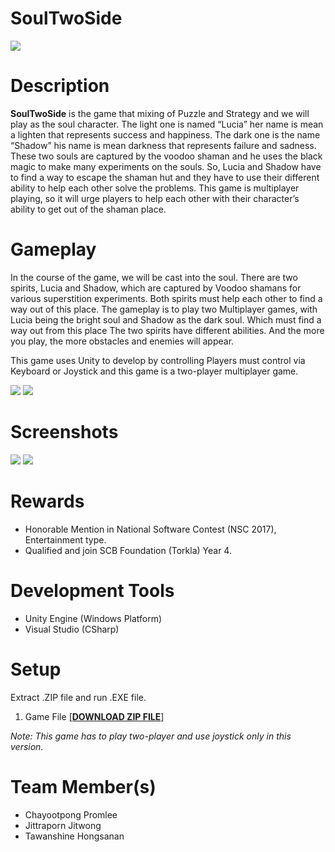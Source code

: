 # SoulTwoSide
![](https://i.imgur.com/4IbsvrJ.jpg)
# Description
**SoulTwoSide** is the game that mixing of Puzzle and Strategy and we will play as the soul character. The light one is named “Lucia” her name is mean a lighten that represents success and happiness. The dark one is the name “Shadow” his name is mean darkness that represents failure and sadness. These two souls are captured by the voodoo shaman and he uses the black magic to make many experiments on the souls. So, Lucia and Shadow have to find a way to escape the shaman hut and they have to use their different ability to help each other solve the problems. This game is multiplayer playing, so it will urge players to help each other with their character’s ability to get out of the shaman place.

# Gameplay
In the course of the game, we will be cast into the soul. There are two spirits, Lucia and Shadow, which are captured by Voodoo shamans for various superstition experiments. Both spirits must help each other to find a way out of this place. The gameplay is to play two Multiplayer games, with Lucia being the bright soul and Shadow as the dark soul. Which must find a way out from this place The two spirits have different abilities. And the more you play, the more obstacles and enemies will appear.

This game uses Unity to develop by controlling Players must control via Keyboard or Joystick and this game is a two-player multiplayer game.

![](https://i.imgur.com/XAIOqhk.png)
![](https://i.imgur.com/gqTQzOL.png)

# Screenshots
![](https://i.imgur.com/NCSykrO.png)
![](https://i.imgur.com/D4943ch.png)
# Rewards
- Honorable Mention in National Software Contest (NSC 2017), Entertainment type.
- Qualified and join SCB Foundation (Torkla) Year 4.
# Development Tools
- Unity Engine (Windows Platform)
- Visual Studio (CSharp)
# Setup
Extract .ZIP file and run .EXE file.

1. Game File <a href="https://1drv.ms/u/s!Ai9z8mPSceQOkQTthHkqIWzQLqIS?e=CgC4m4">[**DOWNLOAD ZIP FILE**]</a>

*Note: This game has to play two-player and use joystick only in this version.*
# Team Member(s)
- Chayootpong Promlee
- Jittraporn Jitwong
- Tawanshine Hongsanan
